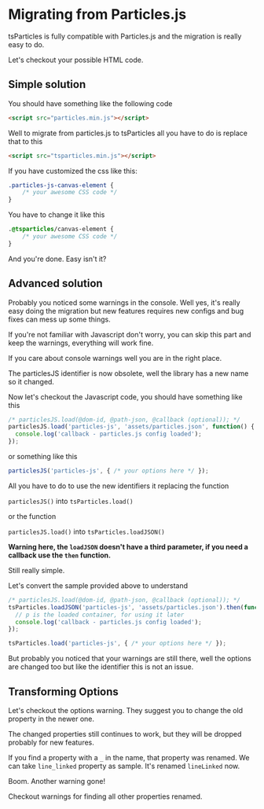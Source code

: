 # Migrating from Particles.js

tsParticles is fully compatible with Particles.js and the migration is really easy to do.

Let's checkout your possible HTML code.

## Simple solution

You should have something like the following code

```html
<script src="particles.min.js"></script>
```

Well to migrate from particles.js to tsParticles all you have to do is replace that to this

```html
<script src="tsparticles.min.js"></script>
```

If you have customized the css like this:

```css
.particles-js-canvas-element {
    /* your awesome CSS code */
}
```

You have to change it like this

```css
.@tsparticles/canvas-element {
    /* your awesome CSS code */
}
```

And you're done. Easy isn't it?

## Advanced solution

Probably you noticed some warnings in the console. Well yes, it's really easy doing the migration but new features requires new configs and bug fixes can mess up some things.

If you're not familiar with Javascript don't worry, you can skip this part and keep the warnings, everything will work fine.

If you care about console warnings well you are in the right place.

The particlesJS identifier is now obsolete, well the library has a new name so it changed.

Now let's checkout the Javascript code, you should have something like this

```javascript
/* particlesJS.load(@dom-id, @path-json, @callback (optional)); */
particlesJS.load('particles-js', 'assets/particles.json', function() {
  console.log('callback - particles.js config loaded');
});
```

or something like this

```javascript
particlesJS('particles-js', { /* your options here */ });
```

All you have to do to use the new identifiers it replacing the function

`particlesJS()` into `tsParticles.load()`

or the function

`particlesJS.load()` into `tsParticles.loadJSON()`

**Warning here, the `loadJSON` doesn't have a third parameter, if you need a callback use the `then` function.**

Still really simple.

Let's convert the sample provided above to understand

```javascript
/* particlesJS.load(@dom-id, @path-json, @callback (optional)); */
tsParticles.loadJSON('particles-js', 'assets/particles.json').then(function(p) {
  // p is the loaded container, for using it later
  console.log('callback - particles.js config loaded');
});

tsParticles.load('particles-js', { /* your options here */ });
```

But probably you noticed that your warnings are still there, well the options are changed too but like the identifier this is not an issue.

## Transforming Options

Let's checkout the options warning. They suggest you to change the old property in the newer one.

The changed properties still continues to work, but they will be dropped probably for new features.

If you find a property with a `_` in the name, that property was renamed. We can take `line_linked` property as sample. It's renamed `lineLinked` now.

Boom. Another warning gone!

Checkout warnings for finding all other properties renamed.
